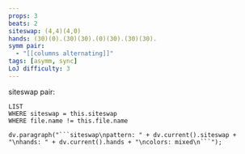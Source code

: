```yaml
---
props: 3
beats: 2
siteswap: (4,4)(4,0)
hands: (30)(0).(30)(30).(0)(30).(30)(30).
symm pair:
  - "[[columns alternating]]"
tags: [asymm, sync]
LoJ difficulty: 3
---
```


siteswap pair:
```dataview
LIST
WHERE siteswap = this.siteswap
WHERE file.name != this.file.name
```
```dataviewjs
dv.paragraph("```siteswap\npattern: " + dv.current().siteswap + "\nhands: " + dv.current().hands + "\ncolors: mixed\n```");
```
